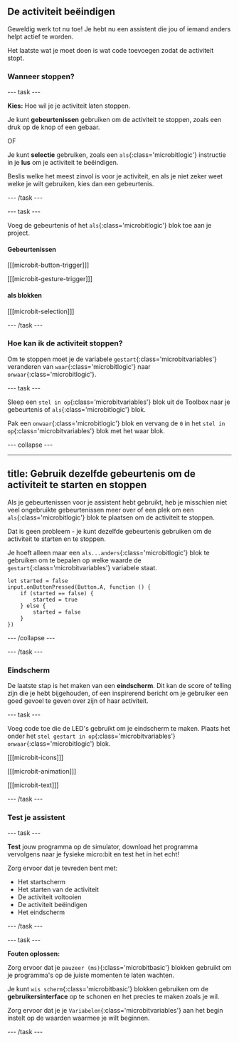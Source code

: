 ## De activiteit beëindigen

Geweldig werk tot nu toe! Je hebt nu een assistent die jou of iemand anders helpt actief te worden.

Het laatste wat je moet doen is wat code toevoegen zodat de activiteit stopt.

### Wanneer stoppen?

\--- task ---

**Kies:** Hoe wil je je activiteit laten stoppen.

Je kunt **gebeurtenissen** gebruiken om de activiteit te stoppen, zoals een druk op de knop of een gebaar.

OF

Je kunt **selectie** gebruiken, zoals een `als`{:class='microbitlogic'} instructie in je **lus** om je activiteit te beëindigen.

Beslis welke het meest zinvol is voor je activiteit, en als je niet zeker weet welke je wilt gebruiken, kies dan een gebeurtenis.

\--- /task ---

\--- task ---

Voeg de gebeurtenis of het `als`{:class='microbitlogic'} blok toe aan je project.

#### Gebeurtenissen

[[[microbit-button-trigger]]]

[[[microbit-gesture-trigger]]]

#### als blokken

[[[microbit-selection]]]

\--- /task ---

### Hoe kan ik de activiteit stoppen?

Om te stoppen moet je de variabele `gestart`{:class='microbitvariables'} veranderen van `waar`{:class='microbitlogic'} naar `onwaar`{:class='microbitlogic'}.

\--- task ---

Sleep een `stel in op`{:class='microbitvariables'} blok uit de Toolbox naar je gebeurtenis of `als`{:class='microbitlogic'} blok.

Pak een `onwaar`{:class='microbitlogic'} blok en vervang de `0` in het `stel in op`{:class='microbitvariables'} blok met het waar blok.

\--- collapse ---

***

## title: Gebruik dezelfde gebeurtenis om de activiteit te starten en stoppen

Als je gebeurtenissen voor je assistent hebt gebruikt, heb je misschien niet veel ongebruikte gebeurtenissen meer over of een plek om een `als`{:class='microbitlogic'} blok te plaatsen om de activiteit te stoppen.

Dat is geen probleem - je kunt dezelfde gebeurtenis gebruiken om de activiteit te starten en te stoppen.

Je hoeft alleen maar een `als...anders`{:class='microbitlogic'} blok te gebruiken om te bepalen op welke waarde de `gestart`{:class='microbitvariables'} variabele staat.

```microbit
let started = false
input.onButtonPressed(Button.A, function () {
    if (started == false) {
        started = true
    } else {
        started = false
    }
})
```

\--- /collapse ---

\--- /task ---

### Eindscherm

De laatste stap is het maken van een **eindscherm**. Dit kan de score of telling zijn die je hebt bijgehouden, of een inspirerend bericht om je gebruiker een goed gevoel te geven over zijn of haar activiteit.

\--- task ---

Voeg code toe die de LED's gebruikt om je eindscherm te maken. Plaats het onder het `stel gestart in op`{:class='microbitvariables'} `onwaar`{:class='microbitlogic'} blok.

[[[microbit-icons]]]

[[[microbit-animation]]]

[[[microbit-text]]]

\--- /task ---

### Test je assistent

\--- task ---

**Test** jouw programma op de simulator, download het programma vervolgens naar je fysieke micro:bit en test het in het echt!

Zorg ervoor dat je tevreden bent met:

- Het startscherm
- Het starten van de activiteit
- De activiteit voltooien
- De activiteit beëindigen
- Het eindscherm

\--- /task ---

\--- task ---

**Fouten oplossen:**

Zorg ervoor dat je `pauzeer (ms)`{:class='microbitbasic'} blokken gebruikt om je programma's op de juiste momenten te laten wachten.

Je kunt `wis scherm`{:class='microbitbasic'} blokken gebruiken om de **gebruikersinterface** op te schonen en het precies te maken zoals je wil.

Zorg ervoor dat je je `Variabelen`{:class='microbitvariables'} aan het begin instelt op de waarden waarmee je wilt beginnen.

\--- /task ---

